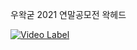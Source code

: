우왁굳 2021 연말공모전 왁헤드

[![Video Label](http://img.youtube.com/vi/j385kRmiv5c?si=SZnpzfGAnInsg68w/0.jpg)](https://youtu.be/j385kRmiv5c?si=SZnpzfGAnInsg68w)
